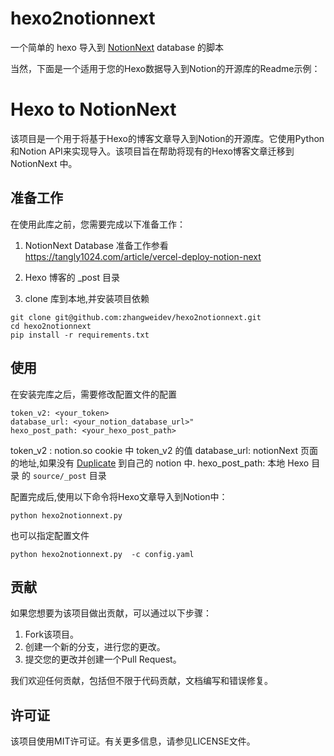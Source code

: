 # hexo2notionnext 
一个简单的 hexo 导入到 [NotionNext](https://github.com/tangly1024/NotionNext) database 的脚本



当然，下面是一个适用于您的Hexo数据导入到Notion的开源库的Readme示例：

# Hexo to NotionNext

该项目是一个用于将基于Hexo的博客文章导入到Notion的开源库。它使用Python和Notion API来实现导入。该项目旨在帮助将现有的Hexo博客文章迁移到 NotionNext 中。

## 准备工作

在使用此库之前，您需要完成以下准备工作：

1. NotionNext Database 
   准备工作参看 https://tangly1024.com/article/vercel-deploy-notion-next 

2. Hexo 博客的 _post 目录

3. clone 库到本地,并安装项目依赖 
```
git clone git@github.com:zhangweidev/hexo2notionnext.git
cd hexo2notionnext 
pip install -r requirements.txt 
```
   
## 使用

在安装完库之后，需要修改配置文件的配置
```
token_v2: <your_token>
database_url: <your_notion_database_url>"
hexo_post_path: <your_hexo_post_path>
```

token_v2 : notion.so   cookie 中 token_v2 的值
database_url: notionNext 页面的地址,如果没有 [Duplicate](https://tanghh.notion.site/02ab3b8678004aa69e9e415905ef32a5?v=b7eb215720224ca5827bfaa5ef82cf2d) 到自己的 notion 中.
hexo_post_path: 本地 Hexo 目录 的 `source/_post` 目录


配置完成后,使用以下命令将Hexo文章导入到Notion中：

```
python hexo2notionnext.py 
```
也可以指定配置文件
```
python hexo2notionnext.py  -c config.yaml 
```


## 贡献

如果您想要为该项目做出贡献，可以通过以下步骤：

1. Fork该项目。
2. 创建一个新的分支，进行您的更改。
3. 提交您的更改并创建一个Pull Request。

我们欢迎任何贡献，包括但不限于代码贡献，文档编写和错误修复。

## 许可证

该项目使用MIT许可证。有关更多信息，请参见LICENSE文件。
